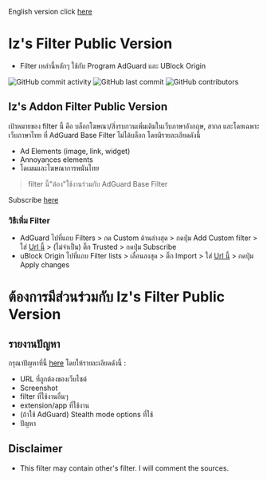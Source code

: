 English version click [here](https://github.com/Iz-zzzzz/IzFilter-Public/blob/main/README_Eng.md)
# Iz's Filter Public Version

- Filter เหล่านี้หลักๆ ใช้กับ Program AdGuard และ UBlock Origin

<img alt="GitHub commit activity" src="https://img.shields.io/github/commit-activity/m/Iz-zzzzz/IzFilter-Public"> <img alt="GitHub last commit" src="https://img.shields.io/github/last-commit/Iz-zzzzz/IzFilter-Public"> <img alt="GitHub contributors" src="https://img.shields.io/github/contributors/Iz-zzzzz/IzFilter-Public">

## Iz's Addon Filter Public Version
เป้าหมายของ filter นี้ คือ บล็อกโฆษณา/สิ่งรบกวนเพิ่มเติมในเว็บภาษาอังกฤษ, สากล และโดยเฉพาะเว็บภาษาไทย ที่ AdGuard Base Filter ไม่ได้บล็อก โดยมีรายละเอียดดังนี้
- Ad Elements (image, link, widget)
- Annoyances elements
- โดเมนและโฆษณาการพนันไทย
> filter นี้"ต้อง"ใช้งานร่วมกับ AdGuard Base Filter

Subscribe [here](https://raw.githubusercontent.com/Iz-zzzzz/IzFilter-Public/main/Iz's%20Addon%20Filter%20Public%20Github.txt)

### วิธีเพิ่ม Filter
- AdGuard ไปที่แถบ Filters > กด Custom ด้านล่างสุด > กดปุ่ม Add Custom filter > ใส่ [Url นี้](https://raw.githubusercontent.com/Iz-zzzzz/IzFilter-Public/main/Iz's%20Addon%20Filter%20Public%20Github.txt) > (ไม่จำเป็น) ติ๊ก Trusted > กดปุ่ม Subscribe
- uBlock Origin ไปที่แถบ Filter lists > เลื่อนลงสุด > ติ๊ก Import > ใส่ [Url นี้](https://raw.githubusercontent.com/Iz-zzzzz/IzFilter-Public/main/Iz's%20Addon%20Filter%20Public%20Github.txt) > กดปุ่ม Apply changes

# ต้องการมีส่วนร่วมกับ Iz's Filter Public Version
## รายงานปัญหา
กรุณาปัญหาที่นี้ [here](https://github.com/Iz-zzzzz/IzFilter-Public/issues) โดยให้รายละเอียดดังนี้ :
- URL ที่ถูกต้องของเว็บไซต์
- Screenshot
- filter ที่ใช้งานอื่นๆ
- extension/app ที่ใช้งาน
- (ถ้าใช้ AdGuard) Stealth mode options ที่ใช้
- ปัญหา

## Disclaimer
- This filter may contain other's filter. I will comment the sources.
